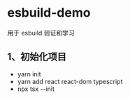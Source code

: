 # esbuild-demo

用于 esbuild 验证和学习

## 1、初始化项目

- yarn init
- yarn add react react-dom typescript
- npx tsx --init
